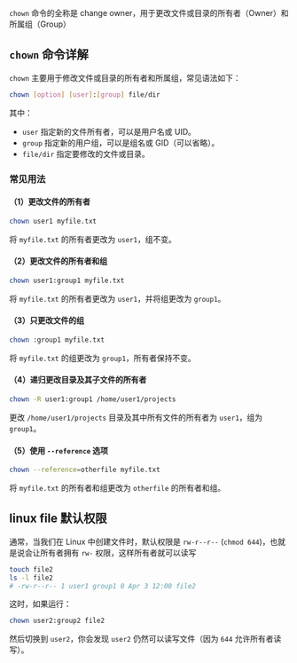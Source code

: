 `chown` 命令的全称是 change owner，用于更改文件或目录的所有者（Owner）和所属组（Group）

## `chown` 命令详解

`chown` 主要用于修改文件或目录的所有者和所属组，常见语法如下：

```bash
chown [option] [user]:[group] file/dir
```

其中：

- `user` 指定新的文件所有者，可以是用户名或 UID。
- `group` 指定新的用户组，可以是组名或 GID（可以省略）。
- `file/dir` 指定要修改的文件或目录。

### 常见用法

#### **（1）更改文件的所有者**

```bash
chown user1 myfile.txt
```

将 `myfile.txt` 的所有者更改为 `user1`，组不变。

#### **（2）更改文件的所有者和组**

```bash
chown user1:group1 myfile.txt
```

将 `myfile.txt` 的所有者更改为 `user1`，并将组更改为 `group1`。

#### **（3）只更改文件的组**

```bash
chown :group1 myfile.txt
```

将 `myfile.txt` 的组更改为 `group1`，所有者保持不变。

#### **（4）递归更改目录及其子文件的所有者**

```bash
chown -R user1:group1 /home/user1/projects
```

更改 `/home/user1/projects` 目录及其中所有文件的所有者为 `user1`，组为 `group1`。

#### **（5）使用 `--reference` 选项**

```bash
chown --reference=otherfile myfile.txt
```

将 `myfile.txt` 的所有者和组更改为 `otherfile` 的所有者和组。





## linux file 默认权限

通常，当我们在 Linux 中创建文件时，默认权限是 `rw-r--r--` (`chmod 644`)，也就是说会让所有者拥有 `rw-` 权限，这样所有者就可以读写

```bash
touch file2
ls -l file2
# -rw-r--r-- 1 user1 group1 0 Apr 3 12:00 file2
```

这时，如果运行：

```bash
chown user2:group2 file2
```

然后切换到 `user2`，你会发现 `user2` 仍然可以读写文件（因为 `644` 允许所有者读写）。

